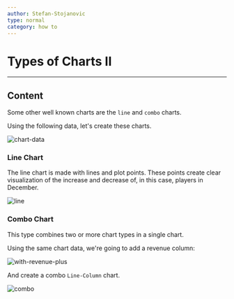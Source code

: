 ```yaml
---
author: Stefan-Stojanovic
type: normal
category: how to
---
```


# Types of Charts II


---

## Content

Some other well known charts are the `line` and `combo` charts.

Using the following data, let's create these charts.

![chart-data](https://img.enkipro.com/5fb6d6cec47fd3c56f26b1e8349d8a17.png)

### Line Chart

The line chart is made with lines and plot points. These points create clear visualization of the increase and decrease of, in this case, players in December. 

![line](https://img.enkipro.com/f0db10f741888c074552309a2c133e10.png)

### Combo Chart

This type combines two or more chart types in a single chart.

Using the same chart data, we're going to add a revenue column:

![with-revenue-plus](https://img.enkipro.com/522f9e74fe05fb92235acf71963544e4.png)

And create a combo `Line-Column` chart.

![combo](https://img.enkipro.com/fe0640054333ac430a4c161d10971736.png)
